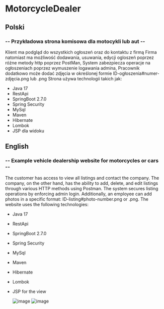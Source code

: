 # MotorcycleDealer
## Polski
### -- Przykładowa strona komisowa dla motocykli lub aut --
Klient ma podgląd do wszystkich ogłoszeń oraz do kontaktu z firmą 
Firma natomiast ma możliwość dodawania, usuwania, edycji ogloszeń poprzez różne metody http poprzez PostMan,
System zabezpiecza operacje na ogłoszeniach poprzez wymuszenie logawania admina,
Pracownik dodatkowo może dodać zdjęcia w określonej formie ID-ogłoszenia#numer-zdjęcia.png lub .png 
Strona używa technologii takich jak:
- Java 17
- RestApi
- SpringBoot 2.7.0
- Spring Security
- MySql
- Maven
- Hibernate
- Lombok
- JSP dla widoku
## English 
### -- Example vehicle dealership website for motorcycles or cars --
The customer has access to view all listings and contact the company.
The company, on the other hand, has the ability to add, delete, and edit listings through various HTTP methods using Postman.
The system secures listing operations by enforcing admin login.
Additionally, an employee can add photos in a specific format: ID-listing#photo-number.png or .png.
The website uses the following technologies:
- Java 17
- RestApi
- SpringBoot 2.7.0
- Spring Security
- MySql
- Maven
- Hibernate
- Lombok
- JSP for the view
  
  ![image](https://github.com/ohayer/MotorcycleDealer/assets/123175037/7688f0c8-66dc-40fb-b643-49fd3b1d1dd5)
![image](https://github.com/ohayer/MotorcycleDealer/assets/123175037/47f8ce2f-6a80-4844-a01a-03a220db9824)
